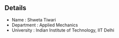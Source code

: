## Details
- Name : Shweta Tiwari
- Department : Applied Mechanics
- University : Indian Institute of Technology, IIT Delhi
